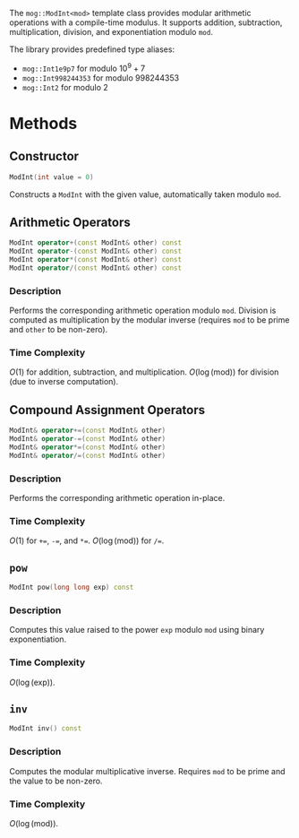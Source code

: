The `mog::ModInt<mod>` template class provides modular arithmetic operations with a compile-time modulus. It supports addition, subtraction, multiplication, division, and exponentiation modulo `mod`.

The library provides predefined type aliases:
- `mog::Int1e9p7` for modulo $10^9+7$
- `mog::Int998244353` for modulo $998244353$
- `mog::Int2` for modulo $2$

# Methods

## Constructor
```cpp
ModInt(int value = 0)
```
Constructs a `ModInt` with the given value, automatically taken modulo `mod`.

## Arithmetic Operators
```cpp
ModInt operator+(const ModInt& other) const
ModInt operator-(const ModInt& other) const
ModInt operator*(const ModInt& other) const
ModInt operator/(const ModInt& other) const
```
### Description

Performs the corresponding arithmetic operation modulo `mod`. Division is computed as multiplication by the modular inverse (requires `mod` to be prime and `other` to be non-zero).

### Time Complexity
$O(1)$ for addition, subtraction, and multiplication. $O(\log(\text{mod}))$ for division (due to inverse computation).

## Compound Assignment Operators
```cpp
ModInt& operator+=(const ModInt& other)
ModInt& operator-=(const ModInt& other)
ModInt& operator*=(const ModInt& other)
ModInt& operator/=(const ModInt& other)
```
### Description

Performs the corresponding arithmetic operation in-place.

### Time Complexity
$O(1)$ for `+=`, `-=`, and `*=`. $O(\log(\text{mod}))$ for `/=`.

## `pow`
```cpp
ModInt pow(long long exp) const
```
### Description

Computes this value raised to the power `exp` modulo `mod` using binary exponentiation.

### Time Complexity
$O(\log(\text{exp}))$.

## `inv`
```cpp
ModInt inv() const
```
### Description

Computes the modular multiplicative inverse. Requires `mod` to be prime and the value to be non-zero.

### Time Complexity
$O(\log(\text{mod}))$.
